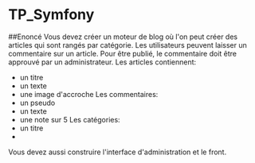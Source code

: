 # TP_Symfony

##Enoncé
Vous devez créer un moteur de blog où l'on peut créer des articles qui sont rangés par catégorie.
Les utilisateurs peuvent laisser un commentaire sur un article. Pour être publié, le commentaire doit être approuvé par un administrateur.
Les articles contiennent:
- un titre
- un texte
- une image d'accroche
Les commentaires:
- un pseudo
- un texte 
- une note sur 5
Les catégories:
- un titre
- 
Vous devez aussi construire l'interface d'administration et le front.
